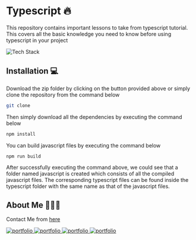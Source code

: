 # Typescript 🔥

This repository contains important lessons to take from typescript tutorial. This covers all the basic knowledge you need to know before using typescript in your project

![Tech Stack](https://skillicons.dev/icons?i=ts,js)

## Installation 💻

Download the zip folder by clicking on the button provided above or simply clone the repository from the command below

```bash
git clone
```

Then simply download all the dependencies by executing the command below

```bash
npm install
```

You can build javascript files by executing the command below

```bash
npm run build
```

After successfully executing the command above, we could see that a folder named javascript is created which consists of all the compiled javascript files. The corresponding typescript files can be found inside the typescript folder with the same name as that of the javascript files.

## About Me 🙋🏻‍♂️

Contact Me from [here](https://angkush.vercel.app#contact)

<a href="https://angkush.vercel.app/" rel="noopener noreferrer" target="_blank">
  <img src="https://img.shields.io/badge/my_portfolio-teal?style=for-the-badge&logo=ko-fi&logoColor=white" alt="portfolio" />
</a>

<a href="https://linkedin.com/in/angkush-sahu-0409311bb" rel="noopener noreferrer" target="_blank">
  <img src="https://img.shields.io/badge/linkedin-0A66C2?style=for-the-badge&logo=linkedin&logoColor=white" alt="portfolio" />
</a>

<a href="https://angkush.vercel.app/contact" rel="noopener noreferrer" target="_blank">
  <img src="https://img.shields.io/badge/Mail-red?style=for-the-badge&logo=gmail&logoColor=white" alt="portfolio" />
</a>

<a href="https://github.com/angkushsahu" rel="noopener noreferrer" target="_blank">
  <img src="https://img.shields.io/badge/Github-gray?style=for-the-badge&logo=github&logoColor=white" alt="portfolio" />
</a>
